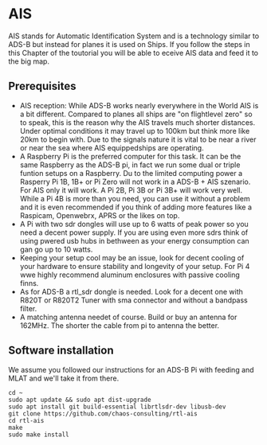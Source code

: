 # AIS
AIS  stands for Automatic Identification System and is a technology similar to ADS-B but instead for planes it is used on Ships. If you follow the steps in this Chapter of the toutorial you will be able to eceive AIS data and feed it to the big map.

## Prerequisites
* AIS reception: While ADS-B works nearly everywhere in the World AIS is a bit different. Compared to planes all ships are "on flightlevel zero" so to speak, this is the reason why the AIS travels much shorter distances. Under optimal conditions it may travel up to 100km but think more like 20km to begin with. Due to the signals nature it is vital to be near a river or near the sea where AIS equippedships are operating.
* A Raspberry Pi is the preferred computer for this task. It can be the same Raspberry as the ADS-B pi, in fact we run some dual or triple funtion setups on a Raspberry. Du to the limited computing power a Rasperry Pi 1B, 1B+ or Pi Zero will not work in a ADS-B + AIS szenario. For AIS only it will work. A Pi 2B, Pi 3B or Pi 3B+ will work very well. While a Pi 4B is more than you need, you can use it without a problem and it is even recommended if you think of adding more features like a Raspicam, Openwebrx, APRS or the likes on top.
* A Pi with two sdr dongles will use up to 6 watts of peak power so you need a decent power supply. If you are using even more sdrs think of using pwered usb hubs in bethween as your energy consumption can gan go up to 10 watts.
* Keeping your setup cool may be an issue, look for decent cooling of your hardware to ensure stability and longevity of your setup. For Pi 4 wwe highly recommend aluminum enclosures with passive cooling finns.
* As for ADS-B a rtl_sdr dongle is needed. Look for a decent one with R820T or R820T2 Tuner with sma connector and without a bandpass filter.
* A matching antenna needet of course. Build or buy an antenna for 162MHz. The shorter the cable from pi to antenna the better.

## Software installation
We assume you followed our instructions for an ADS-B Pi with feeding and MLAT and we'll take it from there.

```
cd ~
sudo apt update && sudo apt dist-upgrade
sudo apt install git build-essential librtlsdr-dev libusb-dev
git clone https://github.com/chaos-consulting/rtl-ais
cd rtl-ais
make
sudo make install
```

